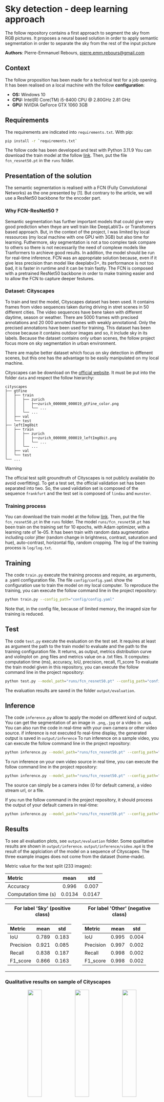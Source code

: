 # Sky detection - deep learning approach

The follow repository contains a first approach to segment the sky from  RGB pictures.
It proposes a neural based solution in order to apply semantic segmentation in order to separate the sky from the rest of the input picture

**Authors**: Pierre-Emmanuel Rebours, pierre.emm.rebours@gmail.com

## Context

The follow proposition has been made for a technical test for a job opening. It has been realised on a local machine with the follow **configuration**:
- **OS:** Windows 10
- **CPU:** Intel(R) Core(TM) i5-8400 CPU @ 2.80GHz   2.81 GHz
- **GPU:** NVIDIA GeForce GTX 1060 3GB

## Requirements

The requirements are indicated into `requirements.txt`. With pip:
```bash
pip install -r `requirements.txt`
```
The follow code has been developed and test with Python 3.11.9
You can download the train model at the follow [link](https://drive.google.com/file/d/1jC3rfhn1ANDZa1LhS2PkrRz2abkB8V_k/view?usp=sharing). Then, put the file `fcn_resnet50.pt` in the `runs` folder.


## Presentation of the solution

The semantic segmentation is realised with a FCN (Fully Convolutional Networks) as the one presented by [1]. But contrary to the article, we will use a ResNet50 backbone for the encoder part.

### Why FCN-ResNet50 ?

Semantic segmentation has further important models that could give very good prediction when theye are well train like DeepLabV3+ or Transfomers based approach.
But, in the context of the project, I was limited by local ressources (my local machine with one GPU with 3GB) but also time for learning.
Futhermore, sky segmentation is not a too complex task compare to others so there is not necessarily the need of complexe models like Tranformers to archieve good results.
In addition, the model should be run for real-time inference.
FCN was an appropriate solution because, even if it give less precision than model like deeplabv3+, its performance is not too bad, it is faster in runtime and it can be train fastly.
The FCN is composed with a pretrained ResNet50 backbone in order to make training easier and to allow the FCN to capture deeper festures.

### Dataset: Cityscapes

To train and test the model, Cityscapes dataset has been used. It contains frames from video sequences taken during driving in stret scenes in 50 different cities. The video sequences have bene taken with different daytime, season or weather.
There are 5000 frames with precised annotations and 20 000 annoted frames with weakly annotationd. Only the precised annotations have been used for training.
This dataset has been choose because it contains outdoor images and so, it include sky in its labels.
Because the dataset contains only urban scenes, the follow project focus more on sky segmentation in urban environment.

There are maybe better dataset which focus on sky detection in diffenent scenes, but this one has the advantage to be easily manipulated on my local machine.

Cityscapes can be download on the [official website](https://www.cityscapes-dataset.com/). It must be put into the folder `data` and respect the follow hierarchy:

    cityscapes
    ├── gtFine
    │   ├── train
    │   │   ├── zurich
    │   │   │   ├──zurich_000000_000019_gtFine_color.png
    │   │   │   └── ...
    │   │   └── ...
    │   ├── val
    │   └── test
    ├── leftImg8bit                  
    │   ├── train
    │   │   ├── zurich
    │   │   │   ├──zurich_000000_000019_leftImg8bit.png
    │   │   │   └── ...
    │   │   └── ...          
    │   ├── val         
    │   └── test                
    └── ...

> [!WARNING]
> The official test split groundtruth of Cityscapes is not publicly available (to avoid overfitting). To get a test set, the official validation set has been separated into two.
> So, the used validation set is composed of the sequence  `frankfurt` and the test set is composed of `lindau` and `munster`.

### Training process

You can download the train model at the follow [link](https://drive.google.com/file/d/1jC3rfhn1ANDZa1LhS2PkrRz2abkB8V_k/view?usp=sharing). Then, put the file `fcn_resnet50.pt` in the `runs` folder.
The model `runs/fcn_resnet50.pt` has been train on the training set for 10 epochs, with Adam optimizer, with a learning rate of 1e-05.
It has been train with random data augmentation including color jitter (random change in brightness, contrast, saturation and hue), auto-contrast, horizontal flip, random cropping.
The log of the training process is `log/log.txt`.

## Training

The code `train.py` execute the training process and require, as arguments, a .yaml configuration file. The file `config/config.yaml` show the configuration use to train the model on my local computer.
To reproduce the training, you can execute the follow command line in the project repository:

```bash
python train.py --config_path="config/config.yaml"
```

Note that, in the config file, because of limited memory, the imaged size for training is reduced.

## Test

The code `test.py` execute the evaluation on the test set. It requires at least as argument the path to the train model to evaluate and the path to the training configuration file.
It returns, as output, metrics distribution curve and violinplot on .png files and metrics value on a .txt files. It computes: computation time (ms), accuracy, IoU, precision, recall, f1_score
To evaluate the train model given in this repository, you can execute the follow command line in the project repository:

```bash
python test.py --model_path="runs/fcn_resnet50.pt" --config_path="config/config.yaml"
```

The evaluation results are saved in the folder `output/evaluation`.

##  Inference

The code `inference.py` allow to apply the model on different kind of output. You can get the segmentation of an image in `.png`,`.jpg` or a video in `.mp4`.
You can also run the code in real-time with your own camera or other video source. if inference is not executed fo real-time display, the generated output is saved in `output/inference`
To run inference on a sample video, you can execute the follow command line in the project repository:

```bash
python inference.py --model_path="runs/fcn_resnet50.pt" --config_path="config/config.yaml" --input="sample/video.mp4"
```

To run inference on your own video source in real time, you can execute the follow command line in the project repository:

```bash
python inference.py --model_path="runs/fcn_resnet50.pt" --config_path="config/config.yaml" --input="your/video/source" --real_time
```

The source can simply be a camera index (0 for default camera), a video stream url, or a file.

If you run the follow command in the project repository, it should process the output of your default camera in real-time:

```bash
python inference.py --model_path="runs/fcn_resnet50.pt" --config_path="config/config.yaml"
```

## Results

To see all evaluation plots, see `output/evaluation` folder. Some qualitative results are shown in `output/inference`.
`output/inference/video.mp4` is the result of the applciation of the model on a sequence of Cityscapes. The three example images does not come from the dataset (home-made).

Metric value for the test split (233 images):
<div align="center">

|  Metric         | mean  | std |
| :--------        | :-------------: | :----:   | 
| Accuracy  | 0.996       |  0.007     | 
| Computation time (s)  | 0.0134      |  0.0147      | 

</div>

<div align="center">
<table>
<tr><th>For label 'Sky' (positive class)</th><th>For label 'Other' (negative class)</th></tr>
<tr><td>

|  Metric  | mean  | std |
| :--------        | :-------------: | :----:   | 
| IoU  | 0.789      |  0.183     | 
| Precision | 0.921      |  0.085      |
| Recall | 0.838      |  0.187      | 
| F1_score | 0.866      |  0.163     | 

</td><td>

|  Metric     | mean  | std |
| :--------        | :-------------: | :----:   | 
| IoU  | 0.995       |  0.004     | 
| Precision | 0.997      |  0.002      |
| Recall | 0.998      |  0.002     | 
| F1_score | 0.998      |  0.002     | 

</td></tr> </table>
</div>

### Qualitative results on sample of Cityscapes

<div align="center">
<img src="./sample/cityscapes_lindau.png"   width="30%">
<img src="./sample/cityscapes_munster.png"   width="30%">
<img src="./sample/cityscapes_munster_2.png"   width="30%">
</div>
<div align="center">
<img src="./output/inference/cityscapes_lindau.png"   width="30%">
<img src="./output/inference/cityscapes_munster.png"   width="30%">
<img src="./output/inference/cityscapes_munster_2.png"   width="30%">
</div>


### Qualitative results on random image (outside Cityscapes)

<div align="center">
<img src="./sample/ex_1.jpg"   width="30%">
<img src="./sample/ex_2.jpg"   width="30%">
<img src="./sample/ex_3.JPG"   width="30%">
</div>
<div align="center">
<img src="./output/inference/ex_1.png"   width="30%">
<img src="./output/inference/ex_2.png"   width="30%">
<img src="./output/inference/ex_3.png"   width="30%">
</div>



## Perspective

This approach has limitations. First, because I have to work with limited ressources, I have to reduce the input size to train the model and so, the model lose in precision because it cannot process fine details.

Then, if Cityscapes is a good dataset, it focus only on urban scenes. And so, the model give better performances for urban outdoor scenes. Finding datasets with more various outdoor scenes could improve the generalizability of the model. SkyFinder is a dataset that focus on task like sky detection [2]. It contains outputs of 53 fixed camera in various scenes, with various time,weather an season conditions. It represents approximately 100 000 images. But the fact that the camera is fixed implies that there are not a lot of change in the scenes geometries. Geometrical data augmentation transformrs are required. I started to implement the dataset to load it in  `utils/dataset.py`.

About the computation time, the model run fast and real-time execution is possible. But the inference code `inference.py` could be computed fastly. The problem relies in particular on memory moves between cpu and gpu. A full computaion on gpu is preferable. TensorRT could also improve computation time over PyTorch.


## Reference

[1] [Fully Convolutional Networks for Semantic Segmentation](https://arxiv.org/abs/1411.4038)

[2] [Sky segmentation in the wild: An empirical study](https://ieeexplore.ieee.org/document/7477637)